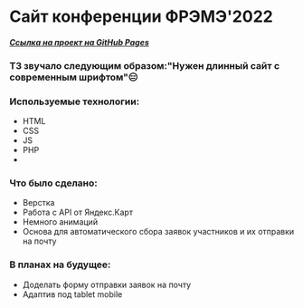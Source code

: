 # **Сайт конференции ФРЭМЭ'2022**  

#### *[Ссылка на проект на GitHub Pages](https://konstantin-sinitsyn.github.io/fremeVlsu/home.html)*

### ТЗ звучало следующим образом:"Нужен длинный сайт с современным шрифтом"😑

### Используемые технологии:
* HTML
* CSS
* JS
* PHP
* 
### Что было сделано:
* Верстка
* Работа с API от Яндекс.Карт
* Немного анимаций
* Основа для автоматического сбора заявок участников и их отправки на почту

### В планах на будущее:
* Доделать форму отправки заявок на почту
* Адаптив под tablet mobile
